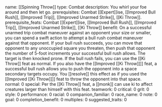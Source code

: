 name: [[Spinning Throw]]
type: Combat
description: You whirl your foe around and then let go.
prerequisites: Combat [[Expert]]ise, [[Improved Bull Rush]], [[Improved Trip]], [[Improved Unarmed Strike]], [[Ki Throw]].
prerequisite_feats: Combat [[Expert]]ise, [[Improved Bull Rush]], [[Improved Trip]], [[Improved Unarmed Strike]], [[Ki Throw]]
benefit: On a successful unarmed trip combat maneuver against an opponent your size or smaller, you can spend a swift action to attempt a bull rush combat maneuver against that opponent. If your bull rush succeeds, you can move that opponent to any unoccupied square you threaten, then push that opponent the number of 5-foot increments your successful bull rush allows. The target is then knocked prone. If the bull rush fails, you can use the [[Ki Throw]] feat as normal. If you also have the [[Improved [[Ki Throw]]]] feat, a successful bull rush allows you to push the opponent into a space secondary targets occupy. You [[resolve]] this effect as if you used the [[Improved [[Ki Throw]]]] feat to throw the opponent into that space.
normal: 0
special: Per the [[Ki Throw]] feat, a [[monk]] can use ki to affect creatures larger than himself with this feat.
teamwork: 0
critical: 0
grit: 0
style: 0
performance: 0
racial: 0
companion_familiar: 0
race_name: 0
note: 0
goal: 0
completion_benefit: 0
multiples: 0
suggested_traits: 0

